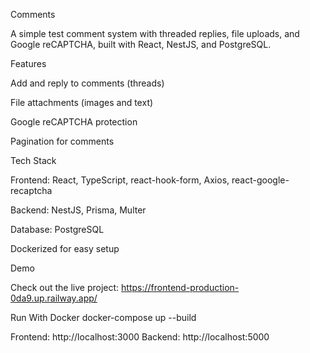Comments

A simple test comment system with threaded replies, file uploads, and Google reCAPTCHA, built with React, NestJS, and PostgreSQL.

Features

Add and reply to comments (threads)

File attachments (images and text)

Google reCAPTCHA protection

Pagination for comments

Tech Stack

Frontend: React, TypeScript, react-hook-form, Axios, react-google-recaptcha

Backend: NestJS, Prisma, Multer

Database: PostgreSQL

Dockerized for easy setup

Demo

Check out the live project: https://frontend-production-0da9.up.railway.app/

Run
With Docker
docker-compose up --build

Frontend: http://localhost:3000
Backend: http://localhost:5000
